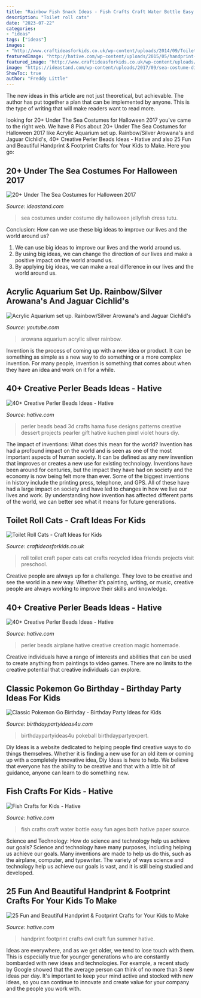 ```yaml
---
title: "Rainbow Fish Snack Ideas - Fish Crafts Craft Water Bottle Easy Fun Ages Both Hative Paper Source"
description: "Toilet roll cats"
date: "2023-07-22"
categories:
- "ideas"
tags: ["ideas"]
images:
- "http://www.craftideasforkids.co.uk/wp-content/uploads/2014/09/Toilet-Roll-Cat-8-768x1024.jpg"
featuredImage: "http://hative.com/wp-content/uploads/2015/05/handprint-footprint-crafts/22-handprint-footprint-crafts.jpg"
featured_image: "http://www.craftideasforkids.co.uk/wp-content/uploads/2014/09/Toilet-Roll-Cat-8-768x1024.jpg"
image: "https://ideastand.com/wp-content/uploads/2017/09/sea-costume-diy/22-under-the-sea-costumes-costume-diy.jpg"
ShowToc: true
author: "Freddy Little"
---
```



The new ideas in this article are not just theoretical, but achievable. The author has put together a plan that can be implemented by anyone. This is the type of writing that will make readers want to read more.

	

		
looking for 20+ Under The Sea Costumes for Halloween 2017 you've came to the right web. We have 8 Pics about 20+ Under The Sea Costumes for Halloween 2017 like Acrylic Aquarium set up. Rainbow/Silver Arowana&#039;s and Jaguar Cichlid&#039;s, 40+ Creative Perler Beads Ideas - Hative and also 25 Fun and Beautiful Handprint &amp; Footprint Crafts for Your Kids to Make. Here you go:
		
    
## 20+ Under The Sea Costumes For Halloween 2017

<img loading=lazy src="https://ideastand.com/wp-content/uploads/2017/09/sea-costume-diy/22-under-the-sea-costumes-costume-diy.jpg" onerror="this.onerror=null;this.src='https://tse3.mm.bing.net/th?id=OIP.yuqcy6Ficq6vdmAmuNWW_QHaKb&amp;pid=15.1';" alt="20+ Under The Sea Costumes for Halloween 2017">

_Source: ideastand.com_

>sea costumes under costume diy halloween jellyfish dress tutu. 

	

Conclusion: How can we use these big ideas to improve our lives and the world around us?
1. We can use big ideas to improve our lives and the world around us. 
2. By using big ideas, we can change the direction of our lives and make a positive impact on the world around us. 
3. By applying big ideas, we can make a real difference in our lives and the world around us.

    
## Acrylic Aquarium Set Up. Rainbow/Silver Arowana&#039;s And Jaguar Cichlid&#039;s

<img loading=lazy src="https://i.ytimg.com/vi/ooFtCfSXXbo/maxresdefault.jpg" onerror="this.onerror=null;this.src='https://tse1.mm.bing.net/th?id=OIP.NpqQkpIedhy9-ccYmWP4HwHaEK&amp;pid=15.1';" alt="Acrylic Aquarium set up. Rainbow/Silver Arowana&#039;s and Jaguar Cichlid&#039;s">

_Source: youtube.com_

>arowana aquarium acrylic silver rainbow. 

	

Invention is the process of coming up with a new idea or product. It can be something as simple as a new way to do something or a more complex invention. For many people, invention is something that comes about when they have an idea and work on it for a while.

    
## 40+ Creative Perler Beads Ideas - Hative

<img loading=lazy src="https://hative.com/wp-content/uploads/2014/04/perler-beads-ideas/9-food-crafts-perler-beads.jpg" onerror="this.onerror=null;this.src='https://tse4.mm.bing.net/th?id=OIP.d2ucIodWZosguVpziNUJQQHaFi&amp;pid=15.1';" alt="40+ Creative Perler Beads Ideas - Hative">

_Source: hative.com_

>perler beads bead 3d crafts hama fuse designs patterns creative dessert projects pearler gift hative kuchen pixel violet hours diy. 

	

The impact of inventions: What does this mean for the world?
Invention has had a profound impact on the world and is seen as one of the most important aspects of human society. It can be defined as any new invention that improves or creates a new use for existing technology. Inventions have been around for centuries, but the impact they have had on society and the economy is now being felt more than ever. Some of the biggest inventions in history include the printing press, telephone, and GPS. All of these have had a large impact on society and have led to changes in how we live our lives and work. By understanding how invention has affected different parts of the world, we can better see what it means for future generations.

    
## Toilet Roll Cats - Craft Ideas For Kids

<img loading=lazy src="http://www.craftideasforkids.co.uk/wp-content/uploads/2014/09/Toilet-Roll-Cat-8-768x1024.jpg" onerror="this.onerror=null;this.src='https://tse4.mm.bing.net/th?id=OIP.7OoZd-bWi7i_ce7MwbYH7gHaJ4&amp;pid=15.1';" alt="Toilet Roll Cats - Craft Ideas for Kids">

_Source: craftideasforkids.co.uk_

>roll toilet craft paper cats cat crafts recycled idea friends projects visit preschool. 

	

Creative people are always up for a challenge. They love to be creative and see the world in a new way. Whether it’s painting, writing, or music, creative people are always working to improve their skills and knowledge.

    
## 40+ Creative Perler Beads Ideas - Hative

<img loading=lazy src="https://hative.com/wp-content/uploads/2014/04/perler-beads-ideas/25-homemade-airplane.jpg" onerror="this.onerror=null;this.src='https://tse2.mm.bing.net/th?id=OIP.ipjWg-O0MeLcqB7PLlML1wHaFj&amp;pid=15.1';" alt="40+ Creative Perler Beads Ideas - Hative">

_Source: hative.com_

>perler beads airplane hative creative creation magic homemade. 

	

Creative individuals have a range of interests and abilities that can be used to create anything from paintings to video games. There are no limits to the creative potential that creative individuals can explore.

    
## Classic Pokemon Go Birthday - Birthday Party Ideas For Kids

<img loading=lazy src="https://www.birthdaypartyideas4u.com/wp-content/uploads/2017/06/Classic-Pokemon-Go-Birthday-Pokeball-Centerpiece-600x800.jpg" onerror="this.onerror=null;this.src='https://tse3.mm.bing.net/th?id=OIP.tKidGb4K_rbp1TokIg_TaQHaJ4&amp;pid=15.1';" alt="Classic Pokemon Go Birthday - Birthday Party Ideas for Kids">

_Source: birthdaypartyideas4u.com_

>birthdaypartyideas4u pokeball birthdaypartyexpert. 

	

Diy Ideas is a website dedicated to helping people find creative ways to do things themselves. Whether it is finding a new use for an old item or coming up with a completely innovative idea, Diy Ideas is here to help. We believe that everyone has the ability to be creative and that with a little bit of guidance, anyone can learn to do something new.

    
## Fish Crafts For Kids - Hative

<img loading=lazy src="https://hative.com/wp-content/uploads/2015/01/fish-crafts/6-fish-crafts-for-kids.jpg" onerror="this.onerror=null;this.src='https://tse3.mm.bing.net/th?id=OIP.UBFQOjozlXsYe8alVAVqEwHaLH&amp;pid=15.1';" alt="Fish Crafts for Kids - Hative">

_Source: hative.com_

>fish crafts craft water bottle easy fun ages both hative paper source. 

	

Science and Technology: How do science and technology help us achieve our goals?
Science and technology have many purposes, including helping us achieve our goals. Many inventions are made to help us do this, such as the airplane, computer, and typewriter. The variety of ways science and technology help us achieve our goals is vast, and it is still being studied and developed.

    
## 25 Fun And Beautiful Handprint &amp; Footprint Crafts For Your Kids To Make

<img loading=lazy src="http://hative.com/wp-content/uploads/2015/05/handprint-footprint-crafts/22-handprint-footprint-crafts.jpg" onerror="this.onerror=null;this.src='https://tse1.mm.bing.net/th?id=OIP.dwSYd6jfqyLYwR_V5RNECAHaLK&amp;pid=15.1';" alt="25 Fun and Beautiful Handprint &amp; Footprint Crafts for Your Kids to Make">

_Source: hative.com_

>handprint footprint crafts owl craft fun summer hative. 

	

Ideas are everywhere, and as we get older, we tend to lose touch with them. This is especially true for younger generations who are constantly bombarded with new ideas and technologies. For example, a recent study by Google showed that the average person can think of no more than 3 new ideas per day. It's important to keep your mind active and stocked with new ideas, so you can continue to innovate and create value for your company and the people you work with.

